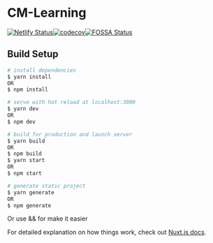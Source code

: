 # CM-Learning

[![Netlify Status](https://api.netlify.com/api/v1/badges/c75cd3d7-cf3c-48b3-9fcb-cd27da26d2b9/deploy-status)](https://app.netlify.com/sites/cm-learning/deploys)[![codecov](https://codecov.io/gh/esbpcs/cm-learning/branch/master/graph/badge.svg)](https://codecov.io/gh/esbpcs/cm-learning)[![FOSSA Status](https://app.fossa.com/api/projects/git%2Bgithub.com%2Fesbpcs%2Fcm-learning.svg?type=small)](https://app.fossa.com/projects/git%2Bgithub.com%2Fesbpcs%2Fcm-learning?ref=badge_small)

## Build Setup

```bash
# install dependencies
$ yarn install
OR
$ npm install

# serve with hot reload at localhost:3000
$ yarn dev
OR
$ npm dev

# build for production and launch server
$ yarn build
OR
$ npm build
$ yarn start
OR
$ npm start

# generate static project
$ yarn generate
OR
$ npm generate
```

Or use && for make it easier

For detailed explanation on how things work, check out [Nuxt.js docs](https://nuxtjs.org).
